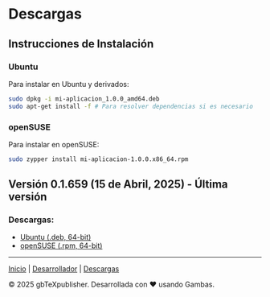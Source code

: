 # Descargas

## Instrucciones de Instalación

### Ubuntu

Para instalar en Ubuntu y derivados:

```bash
sudo dpkg -i mi-aplicacion_1.0.0_amd64.deb
sudo apt-get install -f # Para resolver dependencias si es necesario
```

### openSUSE

Para instalar en openSUSE:

```bash
sudo zypper install mi-aplicacion-1.0.0.x86_64.rpm
```

## Versión 0.1.659 (15 de Abril, 2025) - Última versión

### Descargas:

- [Ubuntu (.deb, 64-bit)](https://github.com/albertomoyano/gbtexpublisher/blob/main/ubuntu/gbtexpublisher0_0.1.659.orig.tar.gz)
- [openSUSE (.rpm, 64-bit)](https://github.com/albertomoyano/gbtexpublisher/blob/main/suse/gbtexpublisher0-0.1.659-1.tar)


---

[Inicio](index.md) | [Desarrollador](cv.md) | [Descargas](downloads.md)

&copy; 2025 gbTeXpublisher. Desarrollada con ❤️ usando Gambas.